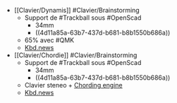 - [[Clavier/Dynamis]] #Clavier/Brainstorming
	- Support de #Trackball sous #OpenScad
		- 34mm
		- ((4d11a85a-63b7-437d-b681-b8b1550b686a))
	- 65% avec #QMK
	- [Kbd.news](https://kbd.news/Dynamis-1931.html)
- [[Clavier/Chordie]] #Clavier/Brainstorming
	- Support de #Trackball sous #OpenScad
		- 34mm
		- ((4d11a85a-63b7-437d-b681-b8b1550b686a))
	- Clavier steneo + [Chording engine](https://github.com/DennyTom/qmk_firmware/tree/feature/buttery_engine_v2/users/dennytom/chording_engine)
	- [Kbd.news](https://kbd.news/Chordie-updated-1915.html)